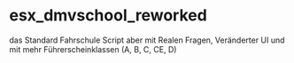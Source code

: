 # esx_dmvschool_reworked
das Standard Fahrschule Script aber mit Realen Fragen, Veränderter UI und mit mehr Führerscheinklassen (A, B, C, CE, D)
